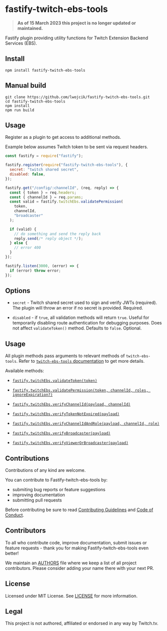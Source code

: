# fastify-twitch-ebs-tools

> **As of 15 March 2023 this project is no longer updated or maintained.**

Fastify plugin providing utility functions for Twitch Extension Backend Services (EBS).

## Install

```
npm install fastify-twitch-ebs-tools
```

## Manual build

```
git clone https://github.com/lwojcik/fastify-twitch-ebs-tools.git
cd fastify-twitch-ebs-tools
npm install
npm run build
```

## Usage

Register as a plugin to get access to additional methods.

Example below assumes Twitch token to be sent via request headers.

```js
const fastify = require("fastify");

fastify.register(require("fastify-twitch-ebs-tools"), {
  secret: "twitch shared secret",
  disabled: false,
});

fastify.get("/config/:channelId", (req, reply) => {
  const { token } = req.headers;
  const { channelId } = req.params;
  const valid = fastify.twitchEbs.validatePermission(
    token,
    channelId,
    "broadcaster"
  );

  if (valid) {
    // do something and send the reply back
    reply.send(/* reply object */);
  } else {
    // error 400
  }
});

fastify.listen(3000, (error) => {
  if (error) throw error;
});
```

## Options

- `secret` - Twitch shared secret used to sign and verify JWTs (required). The plugin will throw an error if no secret is provided. Required.

- `disabled` - if `true`, all validation methods will return `true`. Useful for temporarily disabling route authentication for debugging purposes. Does not affect `validateToken()` method. Defaults to `false`. Optional.

## Usage

All plugin methods pass arguments to relevant methods of `twitch-ebs-tools`. Refer to [`twitch-ebs-tools` documentation](https://github.com/lwojcik/twitch-ebs-tools/blob/master/README.md#basic-usage) to get more details.

Available methods:

- [`fastify.twitchEbs.validateToken(token)`](https://github.com/lwojcik/twitch-ebs-tools/blob/master/README.md#validatetokentoken)

- [`fastify.twitchEbs.validatePermission(token, channelId, roles, ignoreExpiration?)`](https://github.com/lwojcik/twitch-ebs-tools/blob/master/README.md#validatepermissiontoken-channelid-roles-ignoreExpiration)

- [`fastify.twitchEbs.verifyChannelId(payload, channelId)`](https://github.com/lwojcik/twitch-ebs-tools#verifychannelidpayload-channelid)

- [`fastify.twitchEbs.verifyTokenNotExpired(payload)`](https://github.com/lwojcik/twitch-ebs-tools#verifytokennotexpiredpayload)

- [`fastify.twitchEbs.verifyChannelIdAndRole(payload, channelId, role)`](https://github.com/lwojcik/twitch-ebs-tools#verifychannelidandrolepayload-channelid-role)

- [`fastify.twitchEbs.verifyBroadcaster(payload)`](https://github.com/lwojcik/twitch-ebs-tools#verifybroadcasterpayload)

- [`fastify.twitchEbs.verifyViewerOrBroadcaster(payload)`](https://github.com/lwojcik/twitch-ebs-tools#verifyviewerorbroadcasterpayload)

## Contributions

Contributions of any kind are welcome.

You can contribute to Fastify-twitch-ebs-tools by:

- submiting bug reports or feature suggestions
- improving documentation
- submitting pull requests

Before contributing be sure to read [Contributing Guidelines](https://github.com/lwojcik/fastify-twitch-ebs-tools/blob/master/CONTRIBUTING.md) and [Code of Conduct](https://github.com/lwojcik/fastify-twitch-ebs-tools/blob/master/CODE_OF_CONDUCT.md).

## Contributors

To all who contribute code, improve documentation, submit issues or feature requests - thank you for making Fastify-twitch-ebs-tools even better!

We maintain an [AUTHORS](https://github.com/lwojcik/fastify-twitch-ebs-tools/blob/master/AUTHORS) file where we keep a list of all project contributors. Please consider adding your name there with your next PR.

## License

Licensed under MIT License. See [LICENSE](https://raw.githubusercontent.com/lukemnet/fastify-twitch-ebs-tools/master/LICENSE) for more information.

## Legal

This project is not authored, affiliated or endorsed in any way by Twitch.tv.

